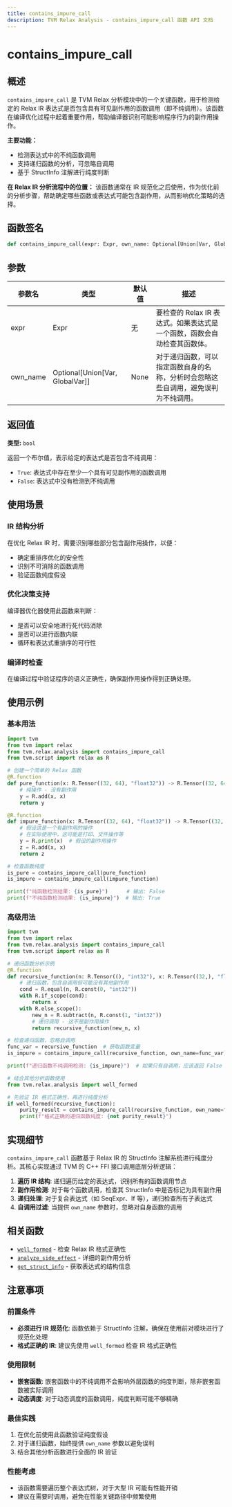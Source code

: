 ```yaml
---
title: contains_impure_call
description: TVM Relax Analysis - contains_impure_call 函数 API 文档
---
```


# contains_impure_call

## 概述

`contains_impure_call` 是 TVM Relax 分析模块中的一个关键函数，用于检测给定的 Relax IR 表达式是否包含具有可见副作用的函数调用（即不纯调用）。该函数在编译优化过程中起着重要作用，帮助编译器识别可能影响程序行为的副作用操作。

**主要功能：**
- 检测表达式中的不纯函数调用
- 支持递归函数的分析，可忽略自调用
- 基于 StructInfo 注解进行纯度判断

**在 Relax IR 分析流程中的位置：**
该函数通常在 IR 规范化之后使用，作为优化前的分析步骤，帮助确定哪些函数或表达式可能包含副作用，从而影响优化策略的选择。

## 函数签名

```python
def contains_impure_call(expr: Expr, own_name: Optional[Union[Var, GlobalVar]] = None) -> bool
```

## 参数

| 参数名 | 类型 | 默认值 | 描述 |
|--------|------|--------|------|
| expr | Expr | 无 | 要检查的 Relax IR 表达式。如果表达式是一个函数，函数会自动检查其函数体。 |
| own_name | Optional[Union[Var, GlobalVar]] | None | 对于递归函数，可以指定函数自身的名称，分析时会忽略这些自调用，避免误判为不纯调用。 |

## 返回值

**类型:** `bool`

返回一个布尔值，表示给定的表达式是否包含不纯调用：
- `True`: 表达式中存在至少一个具有可见副作用的函数调用
- `False`: 表达式中没有检测到不纯调用

## 使用场景

### IR 结构分析
在优化 Relax IR 时，需要识别哪些部分包含副作用操作，以便：
- 确定重排序优化的安全性
- 识别不可消除的函数调用
- 验证函数纯度假设

### 优化决策支持
编译器优化器使用此函数来判断：
- 是否可以安全地进行死代码消除
- 是否可以进行函数内联
- 循环和表达式重排序的可行性

### 编译时检查
在编译过程中验证程序的语义正确性，确保副作用操作得到正确处理。

## 使用示例

### 基本用法

```python
import tvm
from tvm import relax
from tvm.relax.analysis import contains_impure_call
from tvm.script import relax as R

# 创建一个简单的 Relax 函数
@R.function
def pure_function(x: R.Tensor((32, 64), "float32")) -> R.Tensor((32, 64), "float32"):
    # 纯操作 - 没有副作用
    y = R.add(x, x)
    return y

@R.function  
def impure_function(x: R.Tensor((32, 64), "float32")) -> R.Tensor((32, 64), "float32"):
    # 假设这是一个有副作用的操作
    # 在实际使用中，这可能是打印、文件操作等
    y = R.print(x)  # 假设的副作用操作
    z = R.add(x, x)
    return z

# 检查函数纯度
is_pure = contains_impure_call(pure_function)
is_impure = contains_impure_call(impure_function)

print(f"纯函数检测结果: {is_pure}")      # 输出: False
print(f"不纯函数检测结果: {is_impure}")  # 输出: True
```

### 高级用法

```python
import tvm
from tvm import relax
from tvm.relax.analysis import contains_impure_call
from tvm.script import relax as R

# 递归函数分析示例
@R.function
def recursive_function(n: R.Tensor((), "int32"), x: R.Tensor((32,), "float32")) -> R.Tensor((32,), "float32"):
    # 递归函数，包含自调用但可能没有其他副作用
    cond = R.equal(n, R.const(0, "int32"))
    with R.if_scope(cond):
        return x
    with R.else_scope():
        new_n = R.subtract(n, R.const(1, "int32"))
        # 递归调用 - 这不是副作用操作
        return recursive_function(new_n, x)

# 检查递归函数，忽略自调用
func_var = recursive_function  # 获取函数变量
is_impure = contains_impure_call(recursive_function, own_name=func_var)

print(f"递归函数不纯调用检测: {is_impure}")  # 如果只有自调用，应该返回 False

# 结合其他分析函数使用
from tvm.relax.analysis import well_formed

# 先验证 IR 格式正确性，再进行纯度分析
if well_formed(recursive_function):
    purity_result = contains_impure_call(recursive_function, own_name=func_var)
    print(f"格式正确的递归函数纯度: {not purity_result}")
```

## 实现细节

`contains_impure_call` 函数基于 Relax IR 的 StructInfo 注解系统进行纯度分析。其核心实现通过 TVM 的 C++ FFI 接口调用底层分析逻辑：

1. **遍历 IR 结构**: 递归遍历给定的表达式，识别所有的函数调用节点
2. **副作用检测**: 对于每个函数调用，检查其 StructInfo 中是否标记为具有副作用
3. **递归处理**: 对于复合表达式（如 SeqExpr、If 等），递归检查所有子表达式
4. **自调用过滤**: 当提供 `own_name` 参数时，忽略对自身函数的调用

## 相关函数

- [`well_formed`](./well_formed.md) - 检查 Relax IR 格式正确性
- [`analyze_side_effect`](./analyze_side_effect.md) - 详细的副作用分析
- [`get_struct_info`](./get_struct_info.md) - 获取表达式的结构信息

## 注意事项

### 前置条件
- **必须进行 IR 规范化**: 函数依赖于 StructInfo 注解，确保在使用前对模块进行了规范化处理
- **格式正确的 IR**: 建议先使用 `well_formed` 检查 IR 格式正确性

### 使用限制
- **嵌套函数**: 嵌套函数中的不纯调用不会影响外层函数的纯度判断，除非嵌套函数被实际调用
- **动态调度**: 对于动态调度的函数调用，纯度判断可能不够精确

### 最佳实践
1. 在优化前使用此函数验证纯度假设
2. 对于递归函数，始终提供 `own_name` 参数以避免误判
3. 结合其他分析函数进行全面的 IR 验证

### 性能考虑
- 该函数需要遍历整个表达式树，对于大型 IR 可能有性能开销
- 建议在需要时调用，避免在性能关键路径中频繁使用